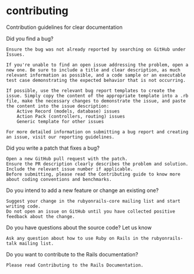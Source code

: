 # contributing
Contribution guidelines for clear documentation

Did you find a bug?

    Ensure the bug was not already reported by searching on GitHub under Issues.

    If you're unable to find an open issue addressing the problem, open a new one. Be sure to include a title and clear description, as much relevant information as possible, and a code sample or an executable test case demonstrating the expected behavior that is not occurring.

    If possible, use the relevant bug report templates to create the issue. Simply copy the content of the appropriate template into a .rb file, make the necessary changes to demonstrate the issue, and paste the content into the issue description:
        Active Record (models, database) issues
        Action Pack (controllers, routing) issues
        Generic template for other issues

    For more detailed information on submitting a bug report and creating an issue, visit our reporting guidelines.

Did you write a patch that fixes a bug?

    Open a new GitHub pull request with the patch.
    Ensure the PR description clearly describes the problem and solution. Include the relevant issue number if applicable.
    Before submitting, please read the Contributing guide to know more about coding conventions and benchmarks.

Do you intend to add a new feature or change an existing one?

    Suggest your change in the rubyonrails-core mailing list and start writing code.
    Do not open an issue on GitHub until you have collected positive feedback about the change. 

Do you have questions about the source code?
    Let us know

    Ask any question about how to use Ruby on Rails in the rubyonrails-talk mailing list.

Do you want to contribute to the Rails documentation?

    Please read Contributing to the Rails Documentation.
